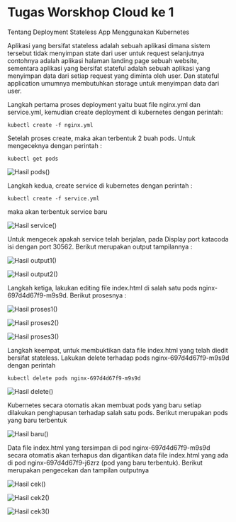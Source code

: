 # Tugas Worskhop Cloud ke 1
Tentang Deployment Stateless App Menggunakan Kubernetes

Aplikasi yang bersifat stateless adalah sebuah aplikasi dimana sistem tersebut tidak menyimpan state dari user untuk request selanjutnya contohnya adalah aplikasi halaman landing page sebuah website, sementara aplikasi yang bersifat stateful adalah sebuah aplikasi yang menyimpan data dari setiap request yang diminta oleh user. Dan stateful application umumnya membutuhkan storage untuk menyimpan data dari user. 

Langkah pertama proses deployment yaitu buat file nginx.yml dan service.yml, kemudian create deployment di kubernetes dengan perintah:

``` kubectl create -f nginx.yml ```

Setelah proses create, maka akan terbentuk 2 buah pods. Untuk mengeceknya dengan perintah :

``` kubectl get pods ```

![Hasil pods()](https://github.com/slamet789/Tugas-Worskhop-Cloud-ke-1/blob/master/1.jpg)

Langkah kedua, create service di kubernetes dengan perintah :

``` kubectl create -f service.yml ```

maka akan terbentuk service baru

![Hasil service()](https://github.com/slamet789/Tugas-Worskhop-Cloud-ke-1/blob/master/2.jpg)

Untuk mengecek apakah service telah berjalan, pada Display port katacoda isi dengan port 30562. Berikut merupakan output tampilannya :

![Hasil output1()](https://github.com/slamet789/Tugas-Worskhop-Cloud-ke-1/blob/master/3.jpg)

![Hasil output2()](https://github.com/slamet789/Tugas-Worskhop-Cloud-ke-1/blob/master/4.jpg)

Langkah ketiga, lakukan editing file index.html di salah satu pods nginx-697d4d67f9-m9s9d. Berikut prosesnya :

![Hasil proses1()](https://github.com/slamet789/Tugas-Worskhop-Cloud-ke-1/blob/master/5.jpg)

![Hasil proses2()](https://github.com/slamet789/Tugas-Worskhop-Cloud-ke-1/blob/master/6.jpg)

![Hasil proses3()](https://github.com/slamet789/Tugas-Worskhop-Cloud-ke-1/blob/master/7.jpg)

Langkah keempat, untuk membuktikan data file index.html yang telah diedit bersifat stateless. Lakukan delete terhadap pods nginx-697d4d67f9-m9s9d dengan perintah 

``` kubectl delete pods nginx-697d4d67f9-m9s9d ```

![Hasil delete()](https://github.com/slamet789/Tugas-Worskhop-Cloud-ke-1/blob/master/8.jpg)

Kubernetes secara otomatis akan membuat pods yang baru setiap dilakukan penghapusan terhadap salah satu pods. Berikut merupakan pods yang baru terbentuk 

![Hasil baru()](https://github.com/slamet789/Tugas-Worskhop-Cloud-ke-1/blob/master/9.jpg)

Data file index.html yang tersimpan di pod nginx-697d4d67f9-m9s9d secara otomatis akan terhapus dan digantikan data file index.html yang ada di pod nginx-697d4d67f9-j6zrz (pod yang baru terbentuk). Berikut merupakan pengecekan dan tampilan outputnya

![Hasil cek()](https://github.com/slamet789/Tugas-Worskhop-Cloud-ke-1/blob/master/10.jpg)

![Hasil cek2()](https://github.com/slamet789/Tugas-Worskhop-Cloud-ke-1/blob/master/11.jpg)

![Hasil cek3()](https://github.com/slamet789/Tugas-Worskhop-Cloud-ke-1/blob/master/12.jpg)



